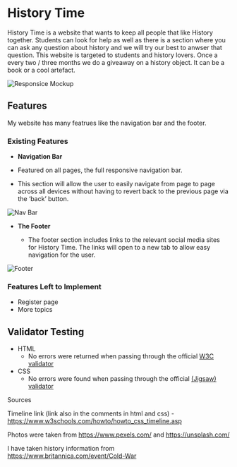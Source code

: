 # History Time

History Time is a website that wants to keep all people that like History together. Students can look for help as well as there is a section where you can ask any question about history and we will try our best to anwser that question. This website is targeted to students and history lovers. Once a every two / three months we do a giveaway on a history object. It can be a book or a cool artefact.

![Responsice Mockup](https://github.com/Kacper015/History-Time/blob/770eadb24328ce9172526fffe87063f3d97d50c1/Files/Screenshot%202022-03-28%20at%2017.55.54.png)

## Features

My website has many featrues like the navigation bar and the footer.

### Existing Features

- __Navigation Bar__

- Featured on all pages, the full responsive navigation bar.
- This section will allow the user to easily navigate from page to page across all devices without having to revert back to the previous page via the ‘back’ button. 

![Nav Bar](https://github.com/Kacper015/History-Time/blob/4c8283d1ed8a4c0087608077d0b65bb6173ae303/Files/Screenshot%202022-03-29%20at%2009.02.46.png)

- __The Footer__ 

  - The footer section includes links to the relevant social media sites for History Time. The links will open to a new tab to allow easy navigation for the user. 

![Footer](https://github.com/Kacper015/History-Time/blob/3c5ecd2ac5a0975844e46e602fc0663313fcbda0/Files/Screenshot%202022-03-29%20at%2009.06.16.png)

### Features Left to Implement

- Register page
- More topics 

## Validator Testing 

- HTML
  - No errors were returned when passing through the official [W3C validator](https://validator.w3.org/nu/?doc=https%3A%2F%2Fkacper015.github.io%2FHistory-Time%2F)
- CSS
  - No errors were found when passing through the official [(Jigsaw) validator](https://jigsaw.w3.org/css-validator/validator?uri=https%3A%2F%2Fkacper015.github.io%2FHistory-Time%2F&profile=css3svg&usermedium=all&warning=1&vextwarning=&lang=en)

Sources 

Timeline link (link also in the comments in html and css) - https://www.w3schools.com/howto/howto_css_timeline.asp

Photos were taken from https://www.pexels.com/ and https://unsplash.com/

I have taken history information from  https://www.britannica.com/event/Cold-War

